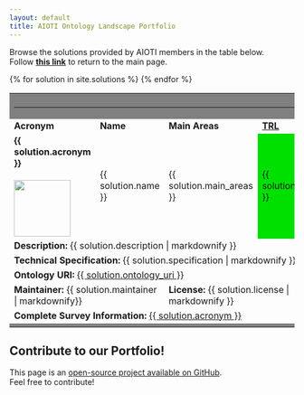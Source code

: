 ```yaml
---
layout: default
title: AIOTI Ontology Landscape Portfolio
---
```


<head>
    <link
      rel="stylesheet"
      href="https://cdn.jsdelivr.net/npm/bulma@0.8.2/css/bulma.min.css"
    />
    <link rel="stylesheet" href="{{ '/assets/css/main.css' | relative_url }}" />
    <script
      src="https://code.jquery.com/jquery-3.5.0.min.js"
      integrity="sha256-xNzN2a4ltkB44Mc/Jz3pT4iU1cmeR0FkXs4pru/JxaQ="
      crossorigin="anonymous">
    </script>
    <script
      src="https://cdnjs.cloudflare.com/ajax/libs/datatables/1.10.20/js/jquery.dataTables.min.js"
      integrity="sha256-L4cf7m/cgC51e7BFPxQcKZcXryzSju7VYBKJLOKPHvQ="
      crossorigin="anonymous">
      </script>
  </head>

Browse the solutions provided by AIOTI members in the table below.
<br/>Follow [**this link**](./index.html) to return to the main page.

<div class= "container" >
  <table id="catalogue" class="display" style="width: 100%">
      <tbody>
        <td colspan="12" bgcolor=gray></td>  
        <!--For loop that iterates over markdown frontmatter in _solutions folder-->
        {% for solution in site.solutions %}
	<tr>
    	   <td colspan="12" class="divider" bgcolor=grey><hr /></td>
    	</tr>
        <tr>
	  <td colspan="2"><b>Acronym</b></td>
          <td colspan="4"><b>Name</b></td>
          <td colspan="5"><b>Main Areas</b></td>
          <td colspan="1"><b><a href="https://enspire.science/trl-scale-horizon-europe-erc-explained/">TRL</a></b></td>
        </tr>
        <tr>
          <td colspan="2">
            <strong>
         	{{ solution.acronym }}
            </strong>
            <br><br>
	  	<img src="{{ solution.logo }}" alt="   " width=100/>
          </td>
          <td colspan="4">
          	{{ solution.name }}
          </td>
          <td colspan="5">
		  {{ solution.main_areas }}
	  </td>
	  <td colspan="1"  bgcolor="{{ solution.hexcolor }}">
          	  {{ solution.trl }}
          </td>
        </tr>
	<tr>
	  <td colspan="12">
		<strong>Description:</strong>
            	{{ solution.description | markdownify }}
	  </td>
	</tr>
	<tr>
	  <td colspan="12">
		<strong>Technical Specification:</strong>
            	{{ solution.specification | markdownify }}
	  </td>
	</tr>
	<tr>
	    <td colspan="12">
		<strong>Ontology URI:</strong>
                <a href="{{ solution.ontology_uri }}">{{ solution.ontology_uri }}</a>
	    </td>
        </tr>
	<tr>
	   <td colspan="6">
		<strong>Maintainer:</strong>
            	{{ solution.maintainer | markdownify}}
	   </td>
	   <td colspan="6">
		<strong>License:</strong>
            	{{ solution.license | markdownify }}
	   </td>
        </tr>
	<tr>
	   <td colspan="12">
		<strong>Complete Survey Information:</strong>
               	<a href="{{ solution.complete_survey_uri }}">{{ solution.acronym }}</a>
	   </td>
        </tr>
	{% endfor %}
	<td colspan="12" bgcolor=gray></td>  
      </tbody>
    </table>
  </div>

## Contribute to our Portfolio!

This page is an [open-source project available on GitHub](https://github.com/AIOTIEU/urbansociety).
<br>Feel free to contribute!

<script>
$(document).ready(function() {
    $('#catalogue').DataTable();
} );
</script>
